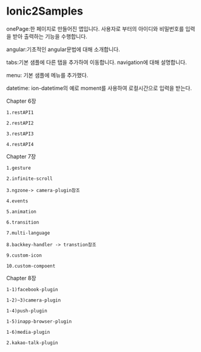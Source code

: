 # Ionic2Samples

onePage:한 페이지로 만들어진 앱입니다. 사용자로 부터의 아이디와 비밀번호를 입력을 받아 출력하는 기능을 수행합니다.


angular:기초적인 angular문법에 대해 소개합니다.


tabs:기본 샘플에 다른 탭을 추가하여 이동합니다. navigation에 대해 설명합니다. 


menu: 기본 샘플에 메뉴를 추가했다.


datetime: ion-datetime의 예로 moment를 사용하여 로컬시간으로 입력을 받는다.  

Chapter 6장

    1.restAPI1
   
    2.restAPI2

    3.restAPI3

    4.restAPI4

Chapter 7장

    1.gesture
  
    2.infinite-scroll
   
    3.ngzone-> camera-plugin참조 
 
    4.events

    5.animation

    6.transition

    7.multi-language

    8.backkey-handler -> transtion참조

    9.custom-icon
    
    10.custom-compoent

Chapter 8장
 
    1-1)facebook-plugin

    1-2)~3)camera-plugin
    
    1-4)push-plugin
 
    1-5)inapp-browser-plugin

    1-6)media-plugin

    2.kakao-talk-plugin

 
